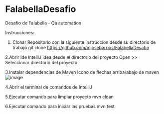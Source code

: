 # FalabellaDesafio
Desafio de Falabella - Qa automation

Instrucciones:
 1. Clonar Repositorio con la siguiente instruccion desde su directorio de trabajo
    git clone https://github.com/mjosebarrios/FalabellaDesafio
    
 2.Abrir Ide IntelliJ idea desde el directorio del proyecto
  Open >> Seleccionar directorio del proyecto
  
  3.Instalar dependencias de Maven
    Icono de flechas arriba/abajo de maven
    ![image](https://user-images.githubusercontent.com/114890234/193567453-3f7aa937-7039-449a-b2b2-c120e5a157e4.png)
    
    
  4.Abrir el terminal de comandos de IntelliJ
  
  5.Ejecutar comando para limpiar proyecto
    mvn clean
    
  6.Ejecutar comando para iniciar las pruebas
    mvn test

 
